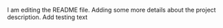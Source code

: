 I am editing the README file. Adding some more details about the project description.
Add testing text
